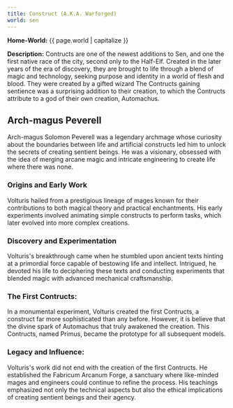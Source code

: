 ```yaml
---
title: Construct (A.K.A. Warforged)
world: sen
---
```


**Home-World:** {{ page.world | capitalize }}

**Description:** Contructs are one of the newest additions to Sen, and one the first native race of the city, second only to the Half-Elf. Created in the later years of the era of discovery, they are brought to life through a blend of magic and technology, seeking purpose and identity in a world of flesh and blood. They were created by a gifted wizard The Contructs gaining sentience was a surprising addition to their creation, to which the Contructs attribute to a god of their own creation, Automachus.

<!--more-->

## Arch-magus Peverell
Arch-magus Solomon Peverell was a legendary archmage whose curiosity about the boundaries between life and artificial constructs led him to unlock the secrets of creating sentient beings. He was a visionary, obsessed with the idea of merging arcane magic and intricate engineering to create life where there was none.

### Origins and Early Work

Volturis hailed from a prestigious lineage of mages known for their contributions to both magical theory and practical enchantments. His early experiments involved animating simple constructs to perform tasks, which later evolved into more complex creations.

### Discovery and Experimentation

Volturis's breakthrough came when he stumbled upon ancient texts hinting at a primordial force capable of bestowing life and intellect. Intrigued, he devoted his life to deciphering these texts and conducting experiments that blended magic with advanced mechanical craftsmanship.

### The First Contructs:

In a monumental experiment, Volturis created the first Contructs, a construct far more sophisticated than any before. However, it is believe that the divine spark of Automachus that truly awakened the creation. This Contructs, named Primus, became the prototype for all subsequent models.

### Legacy and Influence:

Volturis's work did not end with the creation of the first Contructs. He established the Fabricum Arcanum Forge, a sanctuary where like-minded mages and engineers could continue to refine the process. His teachings emphasized not only the technical aspects but also the ethical implications of creating sentient beings and their agency.